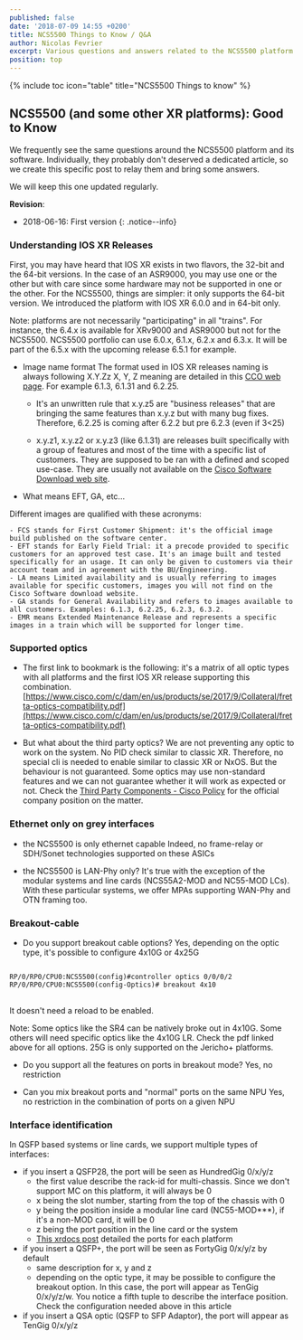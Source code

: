 ```yaml
---
published: false
date: '2018-07-09 14:55 +0200'
title: NCS5500 Things to Know / Q&A
author: Nicolas Fevrier
excerpt: Various questions and answers related to the NCS5500 platform and its software
position: top
---
```


{% include toc icon="table" title="NCS5500 Things to know" %} 

## NCS5500 (and some other XR platforms): Good to Know

We frequently see the same questions around the NCS5500 platform and its software. Individually, they probably don't deserved a dedicated article, so we create this specific post to relay them and bring some answers.

We will keep this one updated regularly.

**Revision**:
- 2018-06-16: First version
{: .notice--info}


### Understanding IOS XR Releases

First, you may have heard that IOS XR exists in two flavors, the 32-bit and the 64-bit versions.
In the case of an ASR9000, you may use one or the other but with care since some hardware may not be supported in one or the other. For the NCS5500, things are simpler: it only supports the 64-bit version. We introduced the platform with IOS XR 6.0.0 and in 64-bit only.

Note: platforms are not necessarily "participating" in all "trains". For instance, the 6.4.x is available for XRv9000 and ASR9000 but not for the NCS5500. NCS5500 portfolio can use 6.0.x, 6.1.x, 6.2.x and 6.3.x. It will be part of the 6.5.x with the upcoming release 6.5.1 for example.

- Image name format
The format used in IOS XR releases naming is always following X.Y.Zz
X, Y, Z meaning are detailed in this [CCO web page](https://www.cisco.com/c/en/us/products/collateral/ios-nx-os-software/ios-xr-software/product_bulletin_c25-478699.html). For example 6.1.3, 6.1.31 and 6.2.25.

	- It's an unwritten rule that x.y.z5 are "business releases" that are bringing the same features than x.y.z but with many bug fixes. Therefore, 6.2.25 is coming after 6.2.2 but pre 6.2.3 (even if 3<25)
    
	- x.y.z1, x.y.z2 or x.y.z3 (like 6.1.31) are releases built specifically with a group of features and most of the time with a specific list of customers. They are supposed to be ran with a defined and scoped use-case. They are usually not available on the [Cisco Software Download web site](https://software.cisco.com/download/home/279017029).

- What means EFT, GA, etc...

Different images are qualified with these acronyms:

	- FCS stands for First Customer Shipment: it's the official image build published on the software center.
	- EFT stands for Early Field Trial: it a precode provided to specific customers for an approved test case. It's an image built and tested specifically for an usage. It can only be given to customers via their account team and in agreement with the BU/Engineering.
	- LA means Limited availability and is usually referring to images available for specific customers, images you will not find on the Cisco Software download website.
	- GA stands for General Availability and refers to images available to all customers. Examples: 6.1.3, 6.2.25, 6.2.3, 6.3.2.
	- EMR means Extended Maintenance Release and represents a specific images in a train which will be supported for longer time.


### Supported optics

- The first link to bookmark is the following: it's a matrix of all optic types with all platforms and the first IOS XR release supporting this combination.
[https://www.cisco.com/c/dam/en/us/products/se/2017/9/Collateral/fretta-optics-compatibility.pdf](https://www.cisco.com/c/dam/en/us/products/se/2017/9/Collateral/fretta-optics-compatibility.pdf)

- But what about the third party optics?
We are not preventing any optic to work on the system. No PID check similar to classic XR. Therefore, no special cli is needed to enable similar to classic XR or NxOS. But the behaviour is not guaranteed. Some optics may use non-standard features and we can not guarantee whether it will work as expected or not.
Check the [Third Party Components - Cisco Policy](https://www.cisco.com/c/en/us/products/prod_warranty09186a00800b5594.html) for the official company position on the matter.


### Ethernet only on grey interfaces

- the NCS5500 is only ethernet capable
Indeed, no frame-relay or SDH/Sonet technologies supported on these ASICs

- the NCS5500 is LAN-Phy only?
It's true with the exception of the modular systems and line cards (NCS55A2-MOD and NC55-MOD LCs).
With these particular systems, we offer MPAs supporting WAN-Phy and OTN framing too.


### Breakout-cable

- Do you support breakout cable options?
Yes, depending on the optic type, it's possible to configure 4x10G or 4x25G

<div class="highlighter-rouge">
<pre class="highlight">
<code>
RP/0/RP0/CPU0:NCS5500(config)#controller optics 0/0/0/2
RP/0/RP0/CPU0:NCS5500(config-Optics)# breakout 4x10
</code>
</pre>
</div>

It doesn't need a reload to be enabled.

Note: Some optics like the SR4 can be natively broke out in 4x10G. Some others will need specific optics like the 4x10G LR. Check the pdf linked above for all options. 25G is only supported on the Jericho+ platforms.

- Do you support all the features on ports in breakout mode?
Yes, no restriction

- Can you mix breakout ports and "normal" ports on the same NPU
Yes, no restriction in the combination of ports on a given NPU


### Interface identification

In QSFP based systems or line cards, we support multiple types of interfaces:
- if you insert a QSFP28, the port will be seen as HundredGig 0/x/y/z
	- the first value describe the rack-id for multi-chassis. Since we don't support MC on this platform, it will always be 0
	- x being the slot number, starting from the top of the chassis with 0
    - y being the position inside a modular line card (NC55-MOD***), if it's a non-MOD card, it will be 0
    - z being the port position in the line card or the system
    - [This xrdocs post](https://xrdocs.io/cloud-scale-networking/tutorials/2018-02-15-port-assignments-on-ncs5500-platforms/) detailed the ports for each platform
- if you insert a QSFP+, the port will be seen as FortyGig 0/x/y/z by default
	- same description for x, y and z
    - depending on the optic type, it may be possible to configure the breakout option. In this case, the port will appear as TenGig 0/x/y/z/w. You notice a fifth tuple to describe the interface position. Check the configuration needed above in this article
- if you insert a QSA optic (QSFP to SFP Adaptor), the port will appear as TenGig 0/x/y/z



